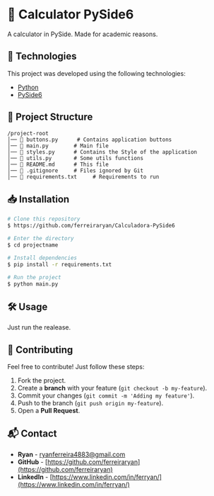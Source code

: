 # 📌 Calculator PySide6

A calculator in PySide.
Made for academic reasons.

## 🚀 Technologies

This project was developed using the following technologies:

- [Python](https://www.python.org/)
- [PySide6](https://pypi.org/project/PySide6/)

## 📂 Project Structure

```
/project-root
│── 🐍 buttons.py      # Contains application buttons
│── 🐍 main.py        # Main file
│── 🐍 styles.py      # Contains the Style of the application
│── 🐍 utils.py       # Some utils functions
│── 📄 README.md      # This file
│── 📄 .gitignore     # Files ignored by Git
│── 📄 requirements.txt     # Requirements to run
```

## 📥 Installation

```sh
# Clone this repository
$ https://github.com/ferreiraryan/Calculadora-PySide6

# Enter the directory
$ cd projectname

# Install dependencies
$ pip install -r requirements.txt

# Run the project
$ python main.py
```

## 🛠️ Usage

Just run the realease.

## 🤝 Contributing

Feel free to contribute! Just follow these steps:

1. Fork the project.
2. Create a **branch** with your feature (`git checkout -b my-feature`).
3. Commit your changes (`git commit -m 'Adding my feature'`).
4. Push to the branch (`git push origin my-feature`).
5. Open a **Pull Request**.

## 📬 Contact

- **Ryan** - [ryanferreira4883@gmail.com](mailto:ryanferreira4883@gmail.com)
- **GitHub** - [https://github.com/ferreiraryan](https://github.com/ferreiraryan)
- **LinkedIn** - [https://www.linkedin.com/in/ferryan/](https://www.linkedin.com/in/ferryan/)



